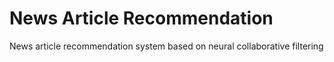 # News Article Recommendation
News article recommendation system based on neural collaborative filtering
